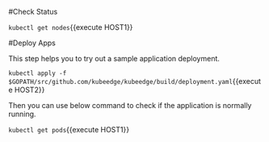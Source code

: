 #Check Status

`kubectl get nodes`{{execute HOST1}}

#Deploy Apps


This step helps you to try out a sample application deployment.

`kubectl apply -f $GOPATH/src/github.com/kubeedge/kubeedge/build/deployment.yaml`{{execute HOST2}}

Then you can use below command to check if the application is normally running.

`kubectl get pods`{{execute HOST1}}